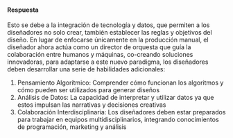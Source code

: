 #### Respuesta 
Esto se debe a la integración de tecnología y datos, que permiten a los diseñadores no solo crear, también establecer las reglas y objetivos del diseño. 
En lugar de enfocarse únicamente en la producción manual, el diseñador ahora actúa como un director de orquesta que guía la colaboración entre humanos y máquinas,
co-creando soluciones innovadoras, 
para adaptarse a este nuevo paradigma, los diseñadores deben desarrollar una serie de habilidades adicionales:
1.	Pensamiento Algorítmico: Comprender cómo funcionan los algoritmos y cómo pueden ser utilizados para generar diseños
2.	Análisis de Datos: La capacidad de interpretar y utilizar datos ya que estos impulsan las narrativas y decisiones creativas
3.	Colaboración Interdisciplinaria: Los diseñadores deben estar preparados para trabajar en equipos multidisciplinarios,
    integrando conocimientos de programación, marketing y análisis 






